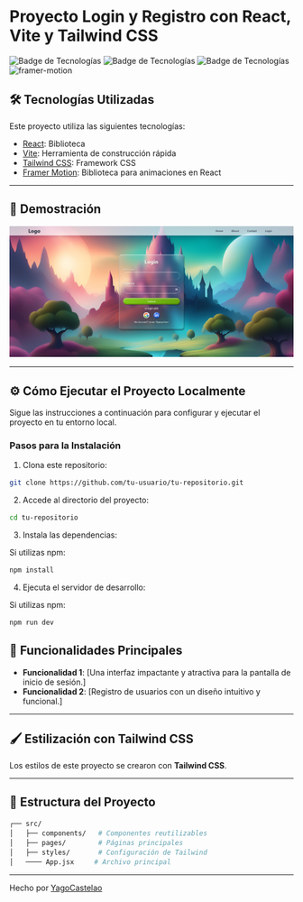 # Proyecto Login y Registro con React, Vite y Tailwind CSS

![Badge de Tecnologías](https://img.shields.io/badge/React-v18-blue?style=flat-square&logo=react) ![Badge de Tecnologías](https://img.shields.io/badge/TailwindCSS-v3-green?style=flat-square&logo=tailwindcss) ![Badge de Tecnologías](https://img.shields.io/badge/Vite-v4-purple?style=flat-square&logo=vite) ![framer-motion](https://img.shields.io/badge/dependency-framer--motion-blue)

## 🛠️ Tecnologías Utilizadas

Este proyecto utiliza las siguientes tecnologías:

- [React](https://reactjs.org/): Biblioteca
- [Vite](https://vitejs.dev/): Herramienta de construcción rápida
- [Tailwind CSS](https://tailwindcss.com/): Framework CSS
- [Framer Motion](https://www.framer.com/motion/): Biblioteca para animaciones en React

---

## 🚀 Demostración

![Captura del Proyecto](./screenshot.png)


---

## ⚙️ Cómo Ejecutar el Proyecto Localmente

Sigue las instrucciones a continuación para configurar y ejecutar el proyecto en tu entorno local.

### Pasos para la Instalación

1. Clona este repositorio:

```bash
git clone https://github.com/tu-usuario/tu-repositorio.git
```

2. Accede al directorio del proyecto:

```bash
cd tu-repositorio
```

3. Instala las dependencias:

Si utilizas npm:
```bash
npm install
```

4. Ejecuta el servidor de desarrollo:

Si utilizas npm:
```bash
npm run dev
```


## 🌟 Funcionalidades Principales

- **Funcionalidad 1**: [Una interfaz impactante y atractiva para la pantalla de inicio de sesión.]
- **Funcionalidad 2**: [Registro de usuarios con un diseño intuitivo y funcional.]

---

## 🖌️ Estilización con Tailwind CSS

Los estilos de este proyecto se crearon con **Tailwind CSS**.

---

## 🧩 Estructura del Proyecto

```bash
┌── src/
│   ├── components/   # Componentes reutilizables
│   ├── pages/        # Páginas principales
│   ├── styles/       # Configuración de Tailwind
│   ──── App.jsx     # Archivo principal
```

---

Hecho por [YagoCastelao](https://github.com/YagoCastelao)

